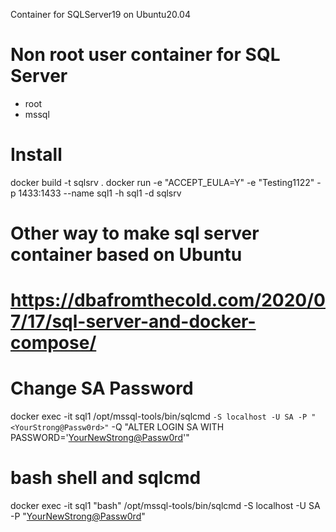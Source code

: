 Container for SQLServer19 on Ubuntu20.04

# Non root user container for SQL Server
- root
- mssql

# Install
docker build -t sqlsrv .
docker run -e "ACCEPT_EULA=Y" -e "Testing1122" -p 1433:1433 --name sql1 -h sql1 -d sqlsrv

# Other way to make sql server container based on Ubuntu
# https://dbafromthecold.com/2020/07/17/sql-server-and-docker-compose/

# Change SA Password
docker exec -it sql1 /opt/mssql-tools/bin/sqlcmd `
   -S localhost -U SA -P "<YourStrong@Passw0rd>" `
   -Q "ALTER LOGIN SA WITH PASSWORD='<YourNewStrong@Passw0rd>'"

# bash shell and sqlcmd
docker exec -it sql1 "bash"
/opt/mssql-tools/bin/sqlcmd -S localhost -U SA -P "<YourNewStrong@Passw0rd>"


